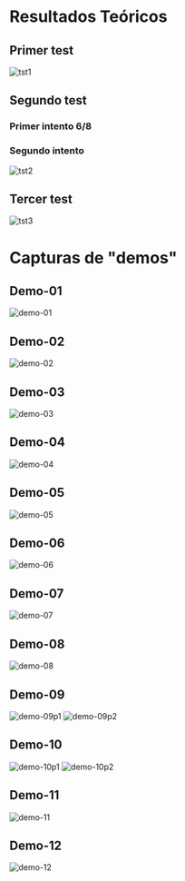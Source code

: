 # Resultados Teóricos
## Primer test
![tst1]()

## Segundo test
### Primer intento 6/8

### Segundo intento
![tst2]()

## Tercer test
![tst3]()

# Capturas de "demos"

## Demo-01
![demo-01]()

## Demo-02
![demo-02]()

## Demo-03
![demo-03]()

## Demo-04
![demo-04]()

## Demo-05
![demo-05]()

## Demo-06
![demo-06]()

## Demo-07
![demo-07]()

## Demo-08
![demo-08]()

## Demo-09
![demo-09p1]()
![demo-09p2]()

## Demo-10
![demo-10p1]()
![demo-10p2]()

## Demo-11
![demo-11]()

## Demo-12
![demo-12]()